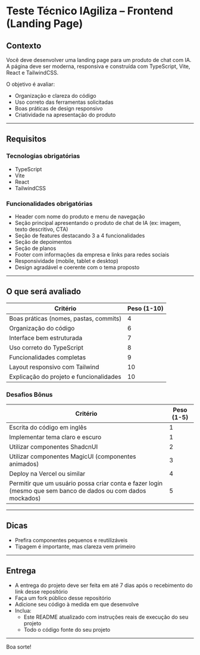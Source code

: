 # Teste Técnico IAgiliza – Frontend (Landing Page)

## Contexto

Você deve desenvolver uma landing page para um produto de chat com IA.
A página deve ser moderna, responsiva e construída com TypeScript, Vite, React e TailwindCSS.

O objetivo é avaliar:
- Organização e clareza do código
- Uso correto das ferramentas solicitadas
- Boas práticas de design responsivo
- Criatividade na apresentação do produto

---

## Requisitos

### Tecnologias obrigatórias
- TypeScript
- Vite
- React
- TailwindCSS

### Funcionalidades obrigatórias
- Header com nome do produto e menu de navegação
- Seção principal apresentando o produto de chat de IA (ex: imagem, texto descritivo, CTA)
- Seção de features destacando 3 a 4 funcionalidades
- Seção de depoimentos
- Seção de planos
- Footer com informações da empresa e links para redes sociais
- Responsividade (mobile, tablet e desktop)
- Design agradável e coerente com o tema proposto

---

## O que será avaliado

| Critério | Peso (1-10)|
|-----------|------|
| Boas práticas (nomes, pastas, commits) | 4 |
| Organização do código | 6 |
| Interface bem estruturada | 7 |
| Uso correto do TypeScript | 8 |
| Funcionalidades completas | 9 |
| Layout responsivo com Tailwind | 10 |
| Explicação do projeto e funcionalidades | 10 |

### Desafios Bônus

| Critério | Peso (1-5)|
|-----------|------|
| Escrita do código em inglês | 1 |
| Implementar tema claro e escuro | 1 |
| Utilizar componentes ShadcnUI | 2 |
| Utilizar componentes MagicUI (componentes animados) | 3 |
| Deploy na Vercel ou similar | 4 |
| Permitir que um usuário possa criar conta e fazer login (mesmo que sem banco de dados ou com dados mockados) | 5 |

---

## Dicas

- Prefira componentes pequenos e reutilizáveis
- Tipagem é importante, mas clareza vem primeiro

---

## Entrega

- A entrega do projeto deve ser feita em até 7 dias após o recebimento do link desse repositório
- Faça um fork público desse repositório
- Adicione seu código à medida em que desenvolve
- Inclua:
  - Este README atualizado com instruções reais de execução do seu projeto
  - Todo o código fonte do seu projeto

---

Boa sorte!
